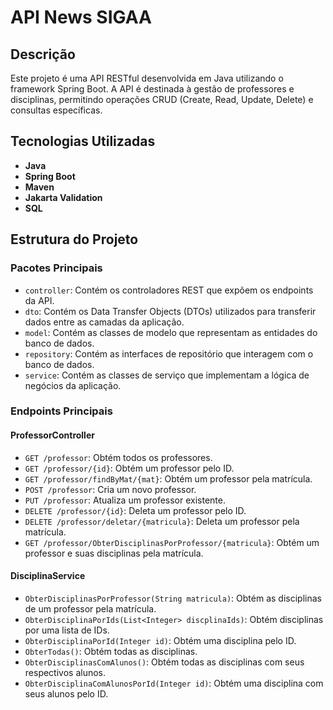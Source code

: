 # API News SIGAA

## Descrição

Este projeto é uma API RESTful desenvolvida em Java utilizando o framework Spring Boot. A API é destinada à gestão de professores e disciplinas, permitindo operações CRUD (Create, Read, Update, Delete) e consultas específicas.

## Tecnologias Utilizadas

- **Java**
- **Spring Boot**
- **Maven**
- **Jakarta Validation**
- **SQL**

## Estrutura do Projeto

### Pacotes Principais

- `controller`: Contém os controladores REST que expõem os endpoints da API.
- `dto`: Contém os Data Transfer Objects (DTOs) utilizados para transferir dados entre as camadas da aplicação.
- `model`: Contém as classes de modelo que representam as entidades do banco de dados.
- `repository`: Contém as interfaces de repositório que interagem com o banco de dados.
- `service`: Contém as classes de serviço que implementam a lógica de negócios da aplicação.

### Endpoints Principais

#### ProfessorController

- `GET /professor`: Obtém todos os professores.
- `GET /professor/{id}`: Obtém um professor pelo ID.
- `GET /professor/findByMat/{mat}`: Obtém um professor pela matrícula.
- `POST /professor`: Cria um novo professor.
- `PUT /professor`: Atualiza um professor existente.
- `DELETE /professor/{id}`: Deleta um professor pelo ID.
- `DELETE /professor/deletar/{matricula}`: Deleta um professor pela matrícula.
- `GET /professor/ObterDisciplinasPorProfessor/{matricula}`: Obtém um professor e suas disciplinas pela matrícula.

#### DisciplinaService

- `ObterDisciplinasPorProfessor(String matricula)`: Obtém as disciplinas de um professor pela matrícula.
- `ObterDisciplinaPorIds(List<Integer> discplinaIds)`: Obtém disciplinas por uma lista de IDs.
- `ObterDisciplinaPorId(Integer id)`: Obtém uma disciplina pelo ID.
- `ObterTodas()`: Obtém todas as disciplinas.
- `ObterDisciplinasComAlunos()`: Obtém todas as disciplinas com seus respectivos alunos.
- `ObterDisciplinaComAlunosPorId(Integer id)`: Obtém uma disciplina com seus alunos pelo ID.
